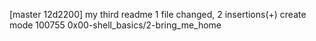 [master 12d2200] my third readme
 1 file changed, 2 insertions(+)
 create mode 100755 0x00-shell_basics/2-bring_me_home
